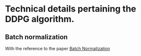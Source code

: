 # Technical details pertaining the DDPG algorithm.

## Batch normalization
With the reference to the paper [Batch Normalization](https://arxiv.org/pdf/1502.03167v3.pdf)
